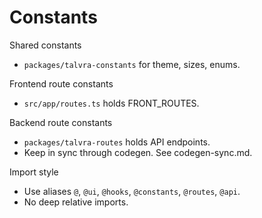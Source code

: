 # Constants

Shared constants
- `packages/talvra-constants` for theme, sizes, enums.

Frontend route constants
- `src/app/routes.ts` holds FRONT_ROUTES.

Backend route constants
- `packages/talvra-routes` holds API endpoints.
- Keep in sync through codegen. See codegen-sync.md.

Import style
- Use aliases `@`, `@ui`, `@hooks`, `@constants`, `@routes`, `@api`.
- No deep relative imports.